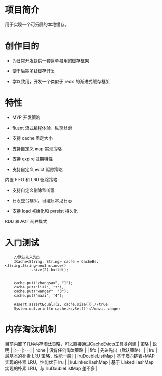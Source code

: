 # 项目简介
用于实现一个可拓展的本地缓存。
# 创作目的
- 为日常开发提供一套简单易用的缓存框架

- 便于后期多级缓存开发

- 学以致用，开发一个类似于 redis 的渐进式缓存框架
# 特性
- MVP 开发策略

- fluent 流式编程体验，纵享丝滑

- 支持 cache 固定大小

- 支持自定义 map 实现策略

- 支持 expire 过期特性

- 支持自定义 evict 驱除策略

内置 FIFO 和 LRU 驱除策略

- 支持自定义删除监听器

- 日志整合框架，自适应常见日志

- 支持 load 初始化和 persist 持久化

RDB 和 AOF 两种模式

# 入门测试
        //默认先入先出
        ICache<String, String> cache = CacheBs.<String,String>newInstance()
                .size(2).build();


        cache.put("zhangsan", "1");
        cache.put("lisi", "2");
        cache.put("wanger", "3");
        cache.put("mazi", "4");

        Assert.assertEquals(2, cache.size());//true
        System.out.println(cache.keySet());//mazi, wanger
# 内存淘汰机制
目前内置了几种内存淘汰策略，可以直接通过CacheEvicts工具类创建
| 策略 | 说明 |
|:---|:---|
| none | 没有任何淘汰策略 |
| fifo | 先进先出（默认策略） |
| lru | 最基本的朴素 LRU 策略，性能一般 |
| lruDoubleListMap | 基于双向链表+MAP 实现的朴素 LRU，性能优于 lru |
| lruLinkedHashMap | 基于 LinkedHashMap 实现的朴素 LRU，与 lruDoubleListMap 差不多 |


